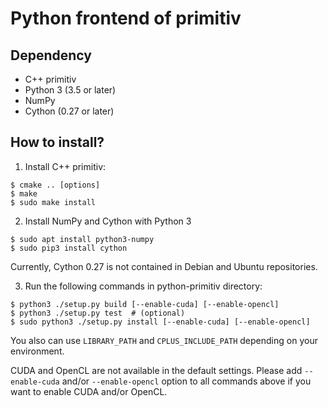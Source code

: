 Python frontend of primitiv
=================================

Dependency
---------------------------------

* C++ primitiv
* Python 3 (3.5 or later)
* NumPy
* Cython (0.27 or later)

How to install?
---------------------------------

1. Install C++ primitiv:

```
$ cmake .. [options]
$ make
$ sudo make install
```

2. Install NumPy and Cython with Python 3

```
$ sudo apt install python3-numpy
$ sudo pip3 install cython
```

Currently, Cython 0.27 is not contained in Debian and Ubuntu repositories.

3. Run the following commands in python-primitiv directory:

```
$ python3 ./setup.py build [--enable-cuda] [--enable-opencl]
$ python3 ./setup.py test  # (optional)
$ sudo python3 ./setup.py install [--enable-cuda] [--enable-opencl]
```

You also can use `LIBRARY_PATH` and `CPLUS_INCLUDE_PATH` depending on your environment.

CUDA and OpenCL are not available in the default settings. Please add `--enable-cuda` and/or
 `--enable-opencl` option to all commands above if you want to enable CUDA and/or OpenCL.
